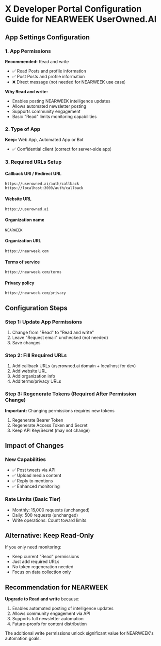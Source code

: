 # X Developer Portal Configuration Guide for NEARWEEK UserOwned.AI

## App Settings Configuration

### 1. App Permissions
**Recommended:** Read and write
- ✅ Read Posts and profile information  
- ✅ Post Posts and profile information
- ❌ Direct message (not needed for NEARWEEK use case)

**Why Read and write:**
- Enables posting NEARWEEK intelligence updates
- Allows automated newsletter posting
- Supports community engagement
- Basic "Read" limits monitoring capabilities

### 2. Type of App
**Keep:** Web App, Automated App or Bot
- ✅ Confidential client (correct for server-side app)

### 3. Required URLs Setup

#### Callback URI / Redirect URL
```
https://userowned.ai/auth/callback
https://localhost:3000/auth/callback
```

#### Website URL
```
https://userowned.ai
```

#### Organization name
```
NEARWEEK
```

#### Organization URL  
```
https://nearweek.com
```

#### Terms of service
```
https://nearweek.com/terms
```

#### Privacy policy
```
https://nearweek.com/privacy
```

## Configuration Steps

### Step 1: Update App Permissions
1. Change from "Read" to "Read and write"
2. Leave "Request email" unchecked (not needed)
3. Save changes

### Step 2: Fill Required URLs
1. Add callback URLs (userowned.ai domain + localhost for dev)
2. Add website URL
3. Add organization info
4. Add terms/privacy URLs

### Step 3: Regenerate Tokens (Required After Permission Change)
**Important:** Changing permissions requires new tokens
1. Regenerate Bearer Token
2. Regenerate Access Token and Secret
3. Keep API Key/Secret (may not change)

## Impact of Changes

### New Capabilities
- ✅ Post tweets via API
- ✅ Upload media content
- ✅ Reply to mentions
- ✅ Enhanced monitoring

### Rate Limits (Basic Tier)
- Monthly: 15,000 requests (unchanged)
- Daily: 500 requests (unchanged)
- Write operations: Count toward limits

## Alternative: Keep Read-Only
If you only need monitoring:
- Keep current "Read" permissions
- Just add required URLs
- No token regeneration needed
- Focus on data collection only

## Recommendation for NEARWEEK
**Upgrade to Read and write** because:
1. Enables automated posting of intelligence updates
2. Allows community engagement via API
3. Supports full newsletter automation
4. Future-proofs for content distribution

The additional write permissions unlock significant value for NEARWEEK's automation goals.
